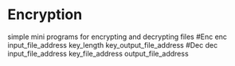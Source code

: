 # Encryption
simple mini programs for encrypting and decrypting files
#Enc
enc input_file_address key_length key_output_file_address
#Dec
dec input_file_address key_file_address output_file_address
